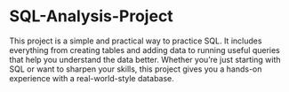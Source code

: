 # SQL-Analysis-Project
This project is a simple and practical way to practice SQL. It includes everything from creating tables and adding data to running useful queries that help you understand the data better. Whether you’re just starting with SQL or want to sharpen your skills, this project gives you a hands-on experience with a real-world-style database.
